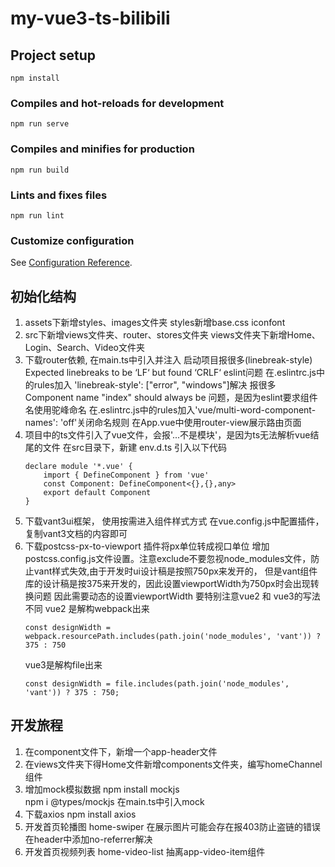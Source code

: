 <!--
 * @Date: 2022-11-22 21:41:57
 * @LastEditors: zhangshuangli
 * @LastEditTime: 2022-11-27 15:22:03
 * @Description: 这是****文件
-->
# my-vue3-ts-bilibili

## Project setup
```
npm install
```

### Compiles and hot-reloads for development
```
npm run serve
```

### Compiles and minifies for production
```
npm run build
```

### Lints and fixes files
```
npm run lint
```

### Customize configuration
See [Configuration Reference](https://cli.vuejs.org/config/).

## 初始化结构
1. assets下新增styles、images文件夹
    styles新增base.css iconfont
2. src下新增views文件夹、router、stores文件夹
   views文件夹下新增Home、Login、Search、Video文件夹
3. 下载router依赖, 在main.ts中引入并注入
    启动项目报很多(linebreak-style) Expected linebreaks to be ‘LF‘ but found ‘CRLF‘ eslint问题
    在.eslintrc.js中的rules加入 'linebreak-style': ["error", "windows"]解决
    报很多 Component name "index" should always be 问题，是因为eslint要求组件名使用驼峰命名
    在.eslintrc.js中的rules加入'vue/multi-word-component-names': 'off'关闭命名规则
    在App.vue中使用router-view展示路由页面
4. 项目中的ts文件引入了vue文件，会报'...不是模块'，是因为ts无法解析vue结尾的文件
    在src目录下，新建 env.d.ts 引入以下代码
    ```
    declare module '*.vue' {
        import { DefineComponent } from 'vue'
        const Component: DefineComponent<{},{},any>
        export default Component
    }
    ```
5. 下载vant3ui框架， 使用按需进入组件样式方式
    在vue.config.js中配置插件，复制vant3文档的内容即可
6. 下载postcss-px-to-viewport 插件将px单位转成视口单位
    增加postcss.config.js文件设置。注意exclude不要忽视node_modules文件，防止vant样式失效,由于开发时ui设计稿是按照750px来发开的，
    但是vant组件库的设计稿是按375来开发的，因此设置viewportWidth为750px时会出现转换问题
    因此需要动态的设置viewportWidth 要特别注意vue2 和 vue3的写法不同
    vue2 是解构webpack出来
    ```
    const designWidth =  webpack.resourcePath.includes(path.join('node_modules', 'vant')) ? 375 : 750
    ```
    vue3是解构file出来
    ```
    const designWidth = file.includes(path.join('node_modules', 'vant')) ? 375 : 750;
    ```

## 开发旅程
1. 在component文件下，新增一个app-header文件
2. 在views文件夹下得Home文件新增components文件夹，编写homeChannel组件
3. 增加mock模拟数据
    npm install mockjs  
    npm i @types/mockjs
    在main.ts中引入mock
4. 下载axios   npm install axios
5. 开发首页轮播图 home-swiper
    在展示图片可能会存在报403防止盗链的错误 在header中添加no-referrer解决
6. 开发首页视频列表 home-video-list
   抽离app-video-item组件